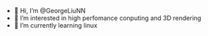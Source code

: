 - 👋 Hi, I’m @GeorgeLiuNN
- 👀 I’m interested in high perfomance conputing and 3D rendering
- 🌱 I’m currently learning linux

<!---
GeorgeLiuNN/GeorgeLiuNN is a ✨ special ✨ repository because its `README.md` (this file) appears on your GitHub profile.
You can click the Preview link to take a look at your changes.
--->
